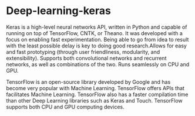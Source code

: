 # Deep-learning-keras
Keras is a high-level neural networks API, written in Python and capable of running on top of TensorFlow, CNTK, or Theano. It was developed with a focus on enabling fast experimentation. Being able to go from idea to result with the least possible delay is key to doing good research.Allows for easy and fast prototyping (through user friendliness, modularity, and extensibility).
Supports both convolutional networks and recurrent networks, as well as combinations of the two.
Runs seamlessly on CPU and GPU.


TensorFlow is an open-source library developed by Google and has become very popular with Machine Learning. TensorFlow offers APIs that facilitates Machine Learning. TensorFlow also has a faster compilation time than other Deep Learning libraries such as Keras and Touch. TensorFlow supports both CPU and GPU computing devices.

